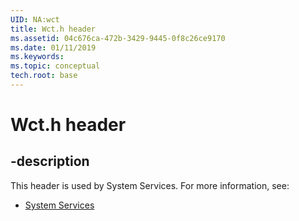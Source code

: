 ```yaml
---
UID: NA:wct
title: Wct.h header
ms.assetid: 04c676ca-472b-3429-9445-0f8c26ce9170
ms.date: 01/11/2019
ms.keywords: 
ms.topic: conceptual
tech.root: base
---
```


# Wct.h header


## -description


This header is used by System Services. For more information, see:

- [System Services](../_base/index.md)

